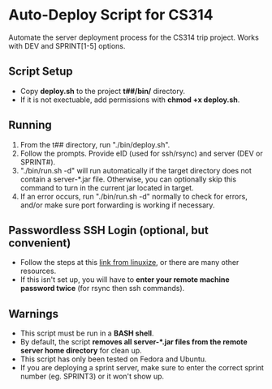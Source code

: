 # Auto-Deploy Script for CS314
Automate the server deployment process for the CS314 trip project. Works with DEV and SPRINT[1-5] options.

## Script Setup
* Copy **deploy.sh** to the project **t##/bin/** directory.
* If it is not exectuable, add permissions with **chmod +x deploy.sh**.

## Running
1. From the t## directory, run "./bin/deploy.sh".
1. Follow the prompts. Provide eID (used for ssh/rsync) and server (DEV or SPRINT#).
1. "./bin/run.sh -d" will run automatically if the target directory does not contain a server-*.jar file. Otherwise, you can optionally skip this command to turn in the current jar located in target.
1. If an error occurs, run "./bin/run.sh -d" normally to check for errors, and/or make sure port forwarding is working if necessary.

## Passwordless SSH Login (optional, but convenient)
* Follow the steps at this [link from linuxize](https://linuxize.com/post/how-to-setup-passwordless-ssh-login/), or there are many other resources.
* If this isn't set up, you will have to **enter your remote machine password twice** (for rsync then ssh commands).

## Warnings
* This script must be run in a **BASH shell**.
* By default, the script **removes all server-*.jar files from the remote server home directory** for clean up.
* This script has only been tested on Fedora and Ubuntu.
* If you are deploying a sprint server, make sure to enter the correct sprint number (eg. SPRINT3) or it won't show up.
